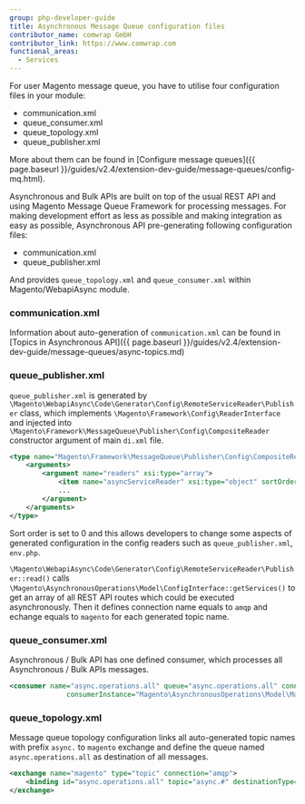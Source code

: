 ```yaml
---
group: php-developer-guide
title: Asynchronous Message Queue configuration files
contributor_name: comwrap GmbH
contributor_link: https://www.comwrap.com
functional_areas:
  - Services
---
```


For user Magento message queue, you have to utilise four configuration files in your module:

*  communication.xml
*  queue_consumer.xml
*  queue_topology.xml
*  queue_publisher.xml

More about them can be found in [Configure message queues]({{ page.baseurl }}/guides/v2.4/extension-dev-guide/message-queues/config-mq.html).

Asynchronous and Bulk APIs are built on top of the usual REST API and using Magento Message Queue Framework for processing messages. For making development effort as less as possible and making integration as easy as possible, Asynchronous API pre-generating following configuration files: 

*  communication.xml
*  queue_publisher.xml

And provides `queue_topology.xml` and `queue_consumer.xml` within Magento/WebapiAsync module.

### communication.xml

Information about auto-generation of `communication.xml` can be found in [Topics in Asynchronous API]({{ page.baseurl }}/guides/v2.4/extension-dev-guide/message-queues/async-topics.md)

### queue_publisher.xml

`queue_publisher.xml` is generated by `\Magento\WebapiAsync\Code\Generator\Config\RemoteServiceReader\Publisher` class, which implements `\Magento\Framework\Config\ReaderInterface` and injected into `\Magento\Framework\MessageQueue\Publisher\Config\CompositeReader` constructor argument of main `di.xml` file.

```xml
<type name="Magento\Framework\MessageQueue\Publisher\Config\CompositeReader">
    <arguments>
        <argument name="readers" xsi:type="array">
            <item name="asyncServiceReader" xsi:type="object" sortOrder="0">Magento\WebapiAsync\Code\Generator\Config\RemoteServiceReader\Publisher</item>
            ...
        </argument>
    </arguments>
</type>
```

Sort order is set to 0 and this allows developers to change some aspects of generated configuration in the config readers such as `queue_publisher.xml`, `env.php`.

`\Magento\WebapiAsync\Code\Generator\Config\RemoteServiceReader\Publisher::read()` calls `\Magento\AsynchronousOperations\Model\ConfigInterface::getServices()` to get an array of all REST API routes which could be executed asynchronously. Then it defines connection name equals to `amqp` and echange equals to `magento` for each generated topic name.

### queue_consumer.xml

Asynchronous / Bulk API has one defined consumer, which processes all Asynchronous / Bulk APIs messages.

```xml
<consumer name="async.operations.all" queue="async.operations.all" connection="amqp"
              consumerInstance="Magento\AsynchronousOperations\Model\MassConsumer"/>
```

### queue_topology.xml

Message queue topology configuration links all auto-generated topic names with prefix `async.` to `magento` exchange and define the queue named `async.operations.all` as destination of all messages.

```xml
<exchange name="magento" type="topic" connection="amqp">
	<binding id="async.operations.all" topic="async.#" destinationType="queue" destination="async.operations.all"/>
</exchange>
```
